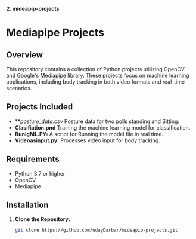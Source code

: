 
**2. mideapip-projects**


# Mediapipe Projects

## Overview

This repository contains a collection of Python projects utilizing OpenCV and Google's Mediapipe library. These projects focus on machine learning applications, including body tracking in both video formats and real-time scenarios.

## Projects Included
- ***posture_data.csv* Posture data for two polls standing and Sitting.
- **Clasifiation.pnd** Training the machine learning model for classification.
- **RunigML.PY:** A script for Running the model file in real time.
- **Videoasinput.py:** Processes video input for body tracking.

## Requirements

- Python 3.7 or higher
- OpenCV
- Mediapipe

## Installation

1. **Clone the Repository:**
   ```bash
   git clone https://github.com/udayDarbar/mideapip-projects.git
